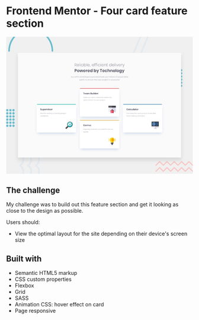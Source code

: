 # Frontend Mentor - Four card feature section

![Design preview for the Four card feature section coding challenge](./design/desktop-preview.jpg)

## The challenge

My challenge was to build out this feature section and get it looking as close to the design as possible.

Users should:

- View the optimal layout for the site depending on their device's screen size

## Built with

- Semantic HTML5 markup
- CSS custom properties
- Flexbox
- Grid
- SASS
- Animation CSS: hover effect on card
- Page responsive
